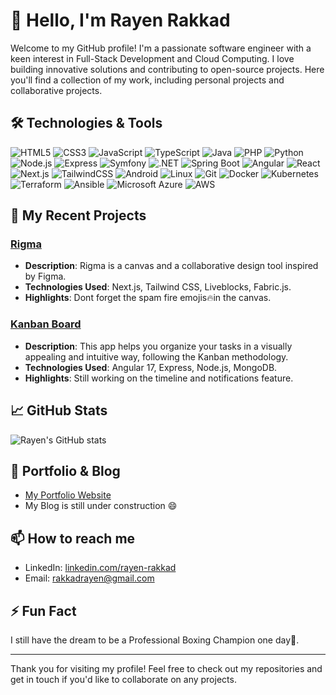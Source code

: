 # 👋 Hello, I'm Rayen Rakkad

Welcome to my GitHub profile! I'm a passionate software engineer with a keen interest in Full-Stack Development and Cloud Computing. I love building innovative solutions and contributing to open-source projects. Here you'll find a collection of my work, including personal projects and collaborative projects.

## 🛠️ Technologies & Tools

![HTML5](https://img.shields.io/badge/-HTML5-333333?style=flat&logo=html5)
![CSS3](https://img.shields.io/badge/-CSS3-333333?style=flat&logo=css3)
![JavaScript](https://img.shields.io/badge/-JavaScript-333333?style=flat&logo=javascript)
![TypeScript](https://img.shields.io/badge/-TypeScript-333333?style=flat&logo=typescript)
![Java](https://img.shields.io/badge/-Java-333333?style=flat&logo=oracle)
![PHP](https://img.shields.io/badge/-PHP-333333?style=flat&logo=php)
![Python](https://img.shields.io/badge/-Python-333333?style=flat&logo=python&logoColor=yellow)
![Node.js](https://img.shields.io/badge/-Node.js-333333?style=flat&logo=node.js)
![Express](https://img.shields.io/badge/-Express-333333?style=flat&logo=express)
![Symfony](https://img.shields.io/badge/-Symfony-333333?style=flat&logo=symfony)
![.NET](https://img.shields.io/badge/-.NET-333333?style=flat&logo=dotnet)
![Spring Boot](https://img.shields.io/badge/-SpringBoot-333333?style=flat&logo=spring-boot)
![Angular](https://img.shields.io/badge/-Angular-333333?style=flat&logo=angular)
![React](https://img.shields.io/badge/-React-333333?style=flat&logo=react)
![Next.js](https://img.shields.io/badge/-Next.js-333333?style=flat&logo=next.js)
![TailwindCSS](https://img.shields.io/badge/-TailwindCSS-333333?style=flat&logo=tailwind-css)
![Android](https://img.shields.io/badge/-Android-333333?style=flat&logo=android)
![Linux](https://img.shields.io/badge/-Linux-333333?style=flat&logo=linux)
![Git](https://img.shields.io/badge/-Git-333333?style=flat&logo=git)
![Docker](https://img.shields.io/badge/-Docker-333333?style=flat&logo=docker)
![Kubernetes](https://img.shields.io/badge/-Kubernetes-333333?style=flat&logo=kubernetes)
![Terraform](https://img.shields.io/badge/-Terraform-333333?style=flat&logo=terraform)
![Ansible](https://img.shields.io/badge/-Ansible-333333?style=flat&logo=ansible)
![Microsoft Azure](https://img.shields.io/badge/-Microsoft_Azure-333333?style=flat&logo=microsoft-azure)
![AWS](https://img.shields.io/badge/-AWS-333333?style=flat&logo=amazon)

## 🚀 My Recent Projects

### [Rigma](https://github.com/RayenRk/rigma)
- **Description**: Rigma is a canvas and a collaborative design tool inspired by Figma.
- **Technologies Used**: Next.js, Tailwind CSS, Liveblocks, Fabric.js.
- **Highlights**: Dont forget the spam fire emojis🔥in the canvas.

### [Kanban Board](https://github.com/RayenRk/kanban-project)
- **Description**:  This app helps you organize your tasks in a visually appealing and intuitive way, following the Kanban methodology.
- **Technologies Used**: Angular 17, Express, Node.js, MongoDB.
- **Highlights**: Still working on the timeline and notifications feature.

## 📈 GitHub Stats

![Rayen's GitHub stats](https://github-readme-stats.vercel.app/api?username=RayenRk&show_icons=true&theme=radical)

## 📝 Portfolio & Blog

- [My Portfolio Website](https://rayenrakkad.me)
- My Blog is still under construction 😄

## 📫 How to reach me

- LinkedIn: [linkedin.com/rayen-rakkad](https://linkedin.com/in/rayen-rakkad)
- Email: [rakkadrayen@gmail.com](mailto:rakkadrayen@gmail.com)

## ⚡ Fun Fact

I still have the dream to be a Professional Boxing Champion one day🥊.

---

Thank you for visiting my profile! Feel free to check out my repositories and get in touch if you'd like to collaborate on any projects.
